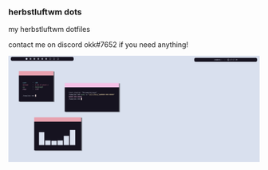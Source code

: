 ### herbstluftwm dots
my herbstluftwm dotfiles

contact me on discord okk#7652 if you need anything!

<img src="./rice.png">
